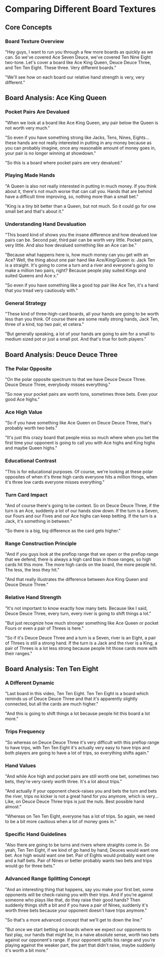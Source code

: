 # Comparing Different Board Textures

## Core Concepts

### Board Texture Overview

"Hey guys, I want to run you through a few more boards as quickly as we can. So we've covered Ace Seven Deuce, we've covered Ten Nine Eight two-tone. Let's cover a board like Ace King Queen, Deuce Deuce Three, and Ten Ten Eight. These three. Very different boards."

"We'll see how on each board our relative hand strength is very, very different."

## Board Analysis: Ace King Queen

### Pocket Pairs Are Devalued

"When we look at a board like Ace King Queen, any pair below the Queen is not worth very much."

"So even if you have something strong like Jacks, Tens, Nines, Eights... these hands are not really interested in putting in any money because as you can probably imagine, once any reasonable amount of money goes in, your pair is no longer winning at showdown."

"So this is a board where pocket pairs are very devalued."

### Playing Made Hands

"A Queen is also not really interested in putting in much money. If you think about it, there's not much worse that can call you. Hands that are behind have a difficult time improving, so, nothing more than a small bet."

"King is a tiny bit better than a Queen, but not much. So it could go for one small bet and that's about it."

### Understanding Hand Devaluation

"This board kind of shows you the insane difference and how devalued low pairs can be. Second pair, third pair can be worth very little. Pocket pairs, very little. And also how devalued something like an Ace can be."

"Because what happens here is, how much money can you get with an Ace? Well, the thing about one pair hand like Ace/King/Queen is: Jack Ten is a straight. It's going to come a turn and a river and everyone's going to make a million two pairs, right? Because people play suited Kings and suited Queens and Ace x."

"So even if you have something like a good top pair like Ace Ten, it's a hand that you tread very cautiously with."

### General Strategy

"These kind of three-high-card boards, all your hands are going to be worth less than you think. Of course there are some really strong hands, Jack Ten, three of a kind, top two pair, et cetera."

"But generally speaking, a lot of your hands are going to aim for a small to medium sized pot or just a small pot. And that's true for both players."

## Board Analysis: Deuce Deuce Three

### The Polar Opposite

"On the polar opposite spectrum to that we have Deuce Deuce Three. Deuce Deuce Three, everybody misses everything."

"So now your pocket pairs are worth tons, sometimes three bets. Even your good Ace highs."

### Ace High Value

"So if you have something like Ace Queen on Deuce Deuce Three, that's probably worth two bets."

"It's just this crazy board that people miss so much where when you bet the first time your opponent is going to call you with Ace highs and King highs and maybe Queen highs."

### Educational Contrast

"This is for educational purposes. Of course, we're looking at these polar opposites of when it's three high cards everyone hits a million things, when it's three low cards everyone misses everything."

### Turn Card Impact

"And of course there's going to be context. So on Deuce Deuce Three, if the turn is an Ace, suddenly a lot of our hands slow down. If the turn is a Seven, our Fours and our Fives and our Ace highs can keep betting. If the turn is a Jack, it's something in between."

"So there is a big, big difference as the card gets higher."

### Range Construction Principle

"And if you guys look at the preflop range that we open or the preflop range that we defend, there is always a high card bias in those ranges, so high cards hit this more. The more high cards on the board, the more people hit. The less, the less they hit."

"And that really illustrates the difference between Ace King Queen and Deuce Deuce Three."

### Relative Hand Strength

"It's not important to know exactly how many bets. Because like I said, Deuce Deuce Three, every turn, every river is going to shift things a lot."

"But just recognize how much stronger something like Ace Queen or pocket Fours or even a pair of Threes is here."

"So if it's Deuce Deuce Three and a turn is a Seven, river is an Eight, a pair of Threes is still a strong hand. If the turn is a Jack and the river is a King, a pair of Threes is a lot less strong because people hit those cards more with their ranges."

## Board Analysis: Ten Ten Eight

### A Different Dynamic

"Last board in this video, Ten Ten Eight. Ten Ten Eight is a board which reminds us of Deuce Deuce Three and that it's apparently slightly connected, but all the cards are much higher."

"And this is going to shift things a lot because people hit this board a lot more."

### Trips Frequency

"So whereas on Deuce Deuce Three it's very difficult with this preflop range to have trips, with Ten Ten Eight it's actually very easy to have trips and both players are going to have a lot of trips, so everything shifts again."

### Hand Values

"And while Ace high and pocket pairs are still worth one bet, sometimes two bets, they're very rarely worth three. It's a lot about trips."

"And actually if your opponent check-raises you and bets the turn and bets the river, trips no kicker is not a great hand for you anymore, which is very... Like, on Deuce Deuce Three trips is just the nuts. Best possible hand almost."

"Whereas on Ten Ten Eight, everyone has a lot of trips. So again, we need to be a bit more cautious when a lot of money goes in."

### Specific Hand Guidelines

"Also there are going to be turns and rivers where straights come in. So yeah, Ten Ten Eight, if we kind of go hand by hand, Deuces would want one bet. Ace high would want one bet. Pair of Eights would probably want one and a half bets. Pair of Nines or better probably wants two bets and trips would go for three bets."

### Advanced Range Splitting Concept

"And an interesting thing that happens, say you make your first bet, some opponents will be check-raising you with their trips. And if you're against someone who plays like that, do they raise their good hands? Then suddenly things shift a bit and if you have a pair of Nines, suddenly it's worth three bets because your opponent doesn't have trips anymore."

"So that's a more advanced concept that we'll get to down the line."

"But once we start betting on boards where we expect our opponents to fast play, our hands that might be, in a naive absolute sense, worth two bets against our opponent's range. If your opponent splits his range and you're playing against the weaker part, the part that didn't raise, maybe suddenly it's worth a bit more."
